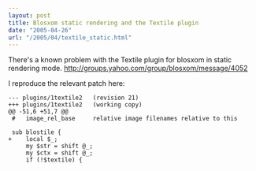```yaml
---
layout: post
title: Blosxom static rendering and the Textile plugin
date: "2005-04-26"
url: "/2005/04/textile_static.html"
---
```


There's a known problem with the Textile plugin for blosxom in static
rendering mode. <http://groups.yahoo.com/group/blosxom/message/4052>

I reproduce the relevant patch here:

    --- plugins/1textile2   (revision 21)
    +++ plugins/1textile2   (working copy)
    @@ -51,6 +51,7 @@
     #   image_rel_base     relative image filenames relative to this

     sub blostile {
    +    local $_;
         my $str = shift @_;
         my $ctx = shift @_;
         if (!$textile) {
